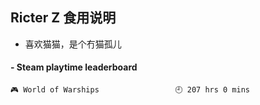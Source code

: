 ## Ricter Z 食用说明
- 喜欢猫猫，是个冇猫孤儿

<!-- steam-box start -->
#### - Steam playtime leaderboard
```text
🎮 World of Warships                 🕘 207 hrs 0 mins
```
<!-- Powered by https://github.com/YouEclipse/steam-box . -->
<!-- steam-box end -->
